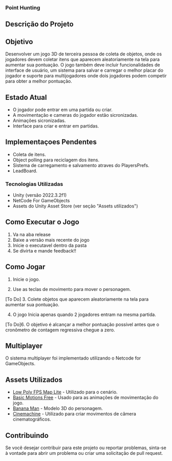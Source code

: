 ### Point Hunting

## Descrição do Projeto

## Objetivo
Desenvolver um jogo 3D de terceira pessoa de coleta de objetos, onde os jogadores devem coletar itens que aparecem aleatoriamente na tela para aumentar sua pontuação. O jogo também deve incluir funcionalidades de interface de usuário, um sistema para salvar e carregar o melhor placar do jogador e suporte para multijogadores onde dois jogadores podem competir para obter a melhor pontuação.

## Estado Atual
- O jogador pode entrar em uma partida ou criar.
- A movimentação e cameras do jogador estão sicronizadas.
- Animações sicronizadas.
- Interface para criar e entrar em partidas.

## Implementaçoes Pendentes
- Coleta de itens.
- Object polling para reciclagem dos itens.
- Sistema de carregamento e salvamento atraves do PlayersPrefs.
- LeadBoard.

### Tecnologias Utilizadas
- Unity (versão 2022.3.2f1)
- NetCode For GameObjects
- Assets do Unity Asset Store (ver seção "Assets utilizados")

## Como Executar o Jogo

1. Va na aba release
2. Baixe a versão mais recente do jogo
3. Inicie o executavel dentro da pasta
4. Se divirta e mande feedback!!

## Como Jogar

1. Inicie o jogo.

2. Use as teclas de movimento para mover o personagem.

[To Do] 3. Colete objetos que aparecem aleatoriamente na tela para aumentar sua pontuação.

4. O jogo Inicia apenas quando 2 jogadores entram na mesma partida.
   
[To Do]6. O objetivo é alcançar a melhor pontuação possível antes que o cronômetro de contagem regressiva chegue a zero.

## Multiplayer

O sistema multiplayer foi implementado utilizando o Netcode for GameObjects.

## Assets Utilizados

- [Low Poly FPS Map Lite](https://assetstore.unity.com/packages/3d/environments/low-poly-fps-map-lite-258453) - Utilizado para o cenário.
- [Basic Motions Free](https://assetstore.unity.com/packages/3d/animations/basic-motions-free-154271) - Usado para as animações de movimentação do jogo.
- [Banana Man](https://assetstore.unity.com/packages/3d/characters/humanoids/banana-man-196830#content) - Modelo 3D do personagem.
- [Cinemachine](https://unity.com/unity/features/editor/art-and-design/cinemachine) - Utilizado para criar movimentos de câmera cinematográficos.

## Contribuindo

Se você desejar contribuir para este projeto ou reportar problemas, sinta-se à vontade para abrir um problema ou criar uma solicitação de pull request.
